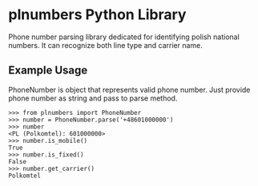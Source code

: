 plnumbers Python Library
===========================

Phone number parsing library dedicated for identifying polish national numbers.
It can recognize both line type and carrier name.

Example Usage
-------------

PhoneNumber is object that represents valid phone number. Just provide phone number as string and pass to parse method.

```pycon
>>> from plnumbers import PhoneNumber
>>> number = PhoneNumber.parse('+48601000000')
>>> number
<PL (Polkomtel): 601000000>
>>> number.is_mobile()
True
>>> number.is_fixed()
False
>>> number.get_carrier()
Polkomtel
```

